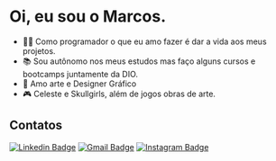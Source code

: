 # Oi, eu sou o Marcos.

- 👨‍💻 Como programador o que eu amo fazer é dar a vida aos meus projetos. 
- 📚 Sou autônomo nos meus estudos mas faço alguns cursos e bootcamps juntamente da DIO.
- 🎨 Amo arte e Designer Gráfico
- 🎮 Celeste e Skullgirls, além de jogos obras de arte. 

## Contatos
[![Linkedin Badge](https://img.shields.io/badge/-Marcos%20C.Souza-1199cc?style=flat-square&labelColor=6633cc&logo=linkedin&logoColor=white&link=https://www.linkedin.com/in/marcos-c-souza-596659197/)](https://www.linkedin.com/in/marcos-c-souza-596659197/) 
[![Gmail Badge](https://img.shields.io/badge/-marcos.c4051@gmail.com-1199cc?style=flat-square&labelColor=6633cc&logo=Gmail&logoColor=white&link=marcos.c4051@gmail.com)](mailto:marcos.c4051f@gmail.com)
[![Instagram Badge](https://img.shields.io/badge/-marcos__cs__-1199cc?style=flat-square&labelColor=6633cc&logo=instagram&logoColor=white&link=https://twitter.com/dieegosf)](https://www.instagram.com/marcos_cs_/)


[comment]: <> (Hey i'm Marcos from Brazil. 
I love bringing my projects to life and i study to get to make them. 
)
